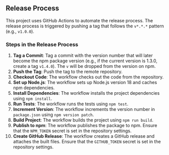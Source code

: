 ## Release Process

This project uses GitHub Actions to automate the release process. The release process is triggered by pushing a tag that follows the `v*.*.*` pattern (e.g., `v1.0.0`).

### Steps in the Release Process

1. **Tag a Commit**: Tag a commit with the version number that will later become the npm package version (e.g., if the current version is 1.3.0, create a tag `v1.4.0`). The `v` will be dropped from the version on npm.
2. **Push the Tag**: Push the tag to the remote repository.
3. **Checkout Code**: The workflow checks out the code from the repository.
4. **Set up Node.js**: The workflow sets up Node.js version 18 and caches npm dependencies.
5. **Install Dependencies**: The workflow installs the project dependencies using `npm install`.
6. **Run Tests**: The workflow runs the tests using `npm test`.
7. **Increment Version**: The workflow increments the version number in `package.json` using `npm version patch`.
8. **Build Project**: The workflow builds the project using `npm run build`.
9. **Publish to npm**: The workflow publishes the package to npm. Ensure that the `NPM_TOKEN` secret is set in the repository settings.
10. **Create GitHub Release**: The workflow creates a GitHub release and attaches the built files. Ensure that the `GITHUB_TOKEN` secret is set in the repository settings.
